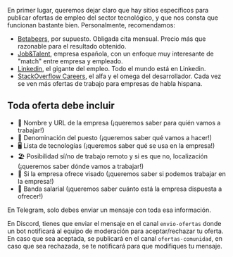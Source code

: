 En primer lugar, queremos dejar claro que hay sitios específicos para publicar
ofertas de empleo del sector tecnológico, y que nos consta que funcionan
bastante bien. Personalmente, recomendamos:

- [Betabeers](https://betabeers.com/post/), por supuesto. Obligada cita
  mensual. Precio más que razonable para el resultado obtenido.
- [Job&Talent](http://www.jobandtalent.com/es/sobre-nosotros),
  empresa española, con un enfoque muy interesante de "match" entre empresa y
  empleado.
- [Linkedin](https://es.linkedin.com/in/ofertasdeempleo), el gigante del empleo.
  Todo el mundo está en Linkedin.
- [StackOverflow Careers](http://careers.stackoverflow.com/), el alfa y el
  omega del desarrollador. Cada vez se ven más ofertas de trabajo para empresas
  de habla hispana.

## Toda oferta debe incluir

- 🏢  Nombre y URL de la empresa (¡queremos saber para quién vamos a trabajar!)
- 💌  Denominación del puesto (¡queremos saber qué vamos a hacer!)
- 🖥  Lista de tecnologías (¡queremos saber qué se usa en la empresa!)
- 🏖  Posibilidad sí/no de trabajo remoto y si es que no, localización (¡queremos saber dónde vamos a trabajar!)
- 🛂  Si la empresa ofrece visado (¡queremos saber si podemos trabajar en la empresa!)
- 💸  Banda salarial (¡queremos saber cuánto está la empresa dispuesta a ofrecer!)

En Telegram, solo debes enviar un mensaje con toda esa información.

En Discord, tienes que enviar el mensaje en el canal `envio-ofertas` donde un
bot notificará al equipo de moderación para aceptar/rechazar tu oferta. En caso
que sea aceptada, se publicará en el canal `ofertas-comunidad`, en caso que sea
rechazada, se te notificará para que modifiques tu mensaje.
